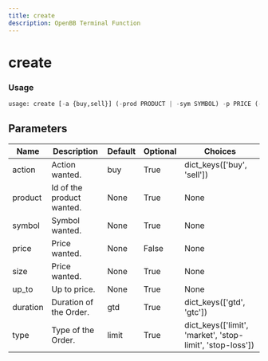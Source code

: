 ```yaml
---
title: create
description: OpenBB Terminal Function
---
```


# create



### Usage 
```python
usage: create [-a {buy,sell}] (-prod PRODUCT | -sym SYMBOL) -p PRICE (-s SIZE | -up UP_TO) [-d {gtd,gtc}] [-t {limit,market,stop-limit,stop-loss}]
```

## Parameters

| Name | Description | Default | Optional | Choices |
| ---- | ----------- | ------- | -------- | ------- |
| action | Action wanted. | buy | True | dict_keys(['buy', 'sell']) |
| product | Id of the product wanted. | None | True | None |
| symbol | Symbol wanted. | None | True | None |
| price | Price wanted. | None | False | None |
| size | Price wanted. | None | True | None |
| up_to | Up to price. | None | True | None |
| duration | Duration of the Order. | gtd | True | dict_keys(['gtd', 'gtc']) |
| type | Type of the Order. | limit | True | dict_keys(['limit', 'market', 'stop-limit', 'stop-loss']) |


